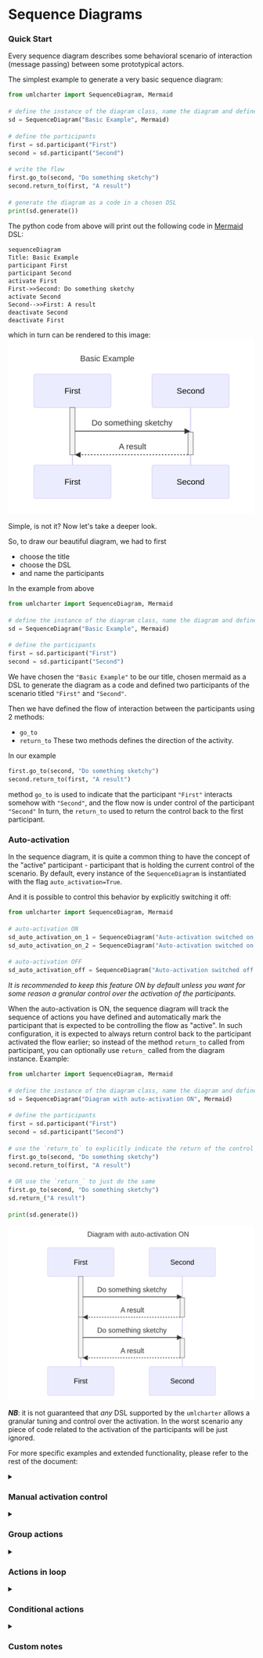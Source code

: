 # Sequence Diagrams

### Quick Start
Every sequence diagram describes some behavioral scenario of interaction (message passing)
between some prototypical actors.

The simplest example to generate a very basic sequence diagram:
```python
from umlcharter import SequenceDiagram, Mermaid

# define the instance of the diagram class, name the diagram and define the DSL being used
sd = SequenceDiagram("Basic Example", Mermaid)

# define the participants
first = sd.participant("First")
second = sd.participant("Second")

# write the flow
first.go_to(second, "Do something sketchy")
second.return_to(first, "A result")

# generate the diagram as a code in a chosen DSL
print(sd.generate())
```
The python code from above will print out the following code in [Mermaid](https://mermaid.js.org/) DSL:
```text
sequenceDiagram
Title: Basic Example
participant First
participant Second
activate First
First->>Second: Do something sketchy
activate Second
Second-->>First: A result
deactivate Second
deactivate First
```
which in turn can be rendered to this image:
![Generated image](images/basic.png)

Simple, is not it? Now let's take a deeper look.

So, to draw our beautiful diagram, we had to first
- choose the title
- choose the DSL
- and name the participants

In the example from above
```python
from umlcharter import SequenceDiagram, Mermaid

# define the instance of the diagram class, name the diagram and define the DSL being used
sd = SequenceDiagram("Basic Example", Mermaid)

# define the participants
first = sd.participant("First")
second = sd.participant("Second")
```
We have chosen the `"Basic Example"` to be our title, chosen mermaid as a DSL to generate the diagram as a code and
defined two participants of the scenario  titled `"First"` and `"Second"`.

Then we have defined the flow of interaction between the participants using 2 methods:
- `go_to`
- `return_to`
These two methods defines the direction of the activity.

In our example
```python
first.go_to(second, "Do something sketchy")
second.return_to(first, "A result")
```
method `go_to` is used to indicate that the participant `"First"` interacts somehow with `"Second"`,
and the flow now is under control of the participant `"Second"`
In turn, the `return_to` used to return the control back to the first participant.

### Auto-activation

In the sequence diagram, it is quite a common thing to have the concept of the "active"
participant - participant that is holding the current control of the scenario.
By default, every instance of the `SequenceDiagram` is instantiated with the flag `auto_activation=True`.

And it is possible to control this behavior by explicitly switching it off:

```python
from umlcharter import SequenceDiagram, Mermaid

# auto-activation ON
sd_auto_activation_on_1 = SequenceDiagram("Auto-activation switched on by default", Mermaid)
sd_auto_activation_on_2 = SequenceDiagram("Auto-activation switched on explicitly", Mermaid, auto_activation=True)

# auto-activation OFF
sd_auto_activation_off = SequenceDiagram("Auto-activation switched off explicitly", Mermaid, auto_activation=False)
```
_It is recommended
to keep this feature ON by default
unless you want for some reason a granular control over the activation of the participants._ 

When the auto-activation is ON,
the sequence diagram will track the sequence of actions
you have defined and automatically mark the participant that is expected to be controlling the flow as "active".
In such configuration,
it is expected to always return control back to the participant activated the flow earlier;
so instead of the method `return_to` called from participant,
you can optionally use `return_` called from the diagram instance.
Example:
```python
from umlcharter import SequenceDiagram, Mermaid

# define the instance of the diagram class, name the diagram and define the DSL being used
sd = SequenceDiagram("Diagram with auto-activation ON", Mermaid)

# define the participants
first = sd.participant("First")
second = sd.participant("Second")

# use the `return_to` to explicitly indicate the return of the control to the `first` participant
first.go_to(second, "Do something sketchy")
second.return_to(first, "A result")

# OR use the `return_` to just do the same
first.go_to(second, "Do something sketchy")
sd.return_("A result")

print(sd.generate())
```
![Generated image](images/auto_activation.png)

_**NB**_: it is not guaranteed that _any_ DSL supported by the `umlcharter` allows a granular tuning and control over the activation.
In the worst scenario any piece of code related to the activation of the participants will be just ignored.

For more specific examples and extended functionality, please refer to the rest of the document:

<details>
<summary><h3>Manual activation control</h3></summary>

It is possible to control the activation of the participant manually using the `activate` context manager:

##### Mermaid
```python
from umlcharter import SequenceDiagram, Mermaid
sd = SequenceDiagram(
    "Manual Activation",
    Mermaid,
    auto_activation=False,
)
first = sd.participant("First")
second = sd.participant("Second")

with first.activate():
    first.go_to(second, "Go to second")
    with second.activate():
        second.go_to(second, "Go to self")
        second.return_to(first, "Return to first")

print(sd.generate())
```
![Generated image](images/manual_activation_mermaid.png)
</details>

<details>
<summary><h3>Group actions</h3></summary>
Certain actions in the flow can be grouped to visually amplify the 
logical relations between the actions.

To do that you have to use the context manager `group` called from the diagram instance

##### Mermaid
```python
from umlcharter import SequenceDiagram, Mermaid
sd = SequenceDiagram("Grouping", Mermaid)

first = sd.participant("First")
second = sd.participant("Second")
third = sd.participant("Third")

with sd.group("Group enclosing everything"):
    first.go_to(second, "Go to second")
    with sd.group("Group enclosing interaction between second and third"):
        second.go_to(third, "Go to third").return_to(second, "Return to second")
    sd.return_("Return to first")

print(sd.generate())
```
![Generated image](images/grouping_mermaid.png)
</details>

<details>
<summary><h3>Actions in loop</h3></summary>
Certain actions in the flow can be grouped to visually note these are happening inside a loop.

To identify the group of actions running in a loop, you can use context manager `loop`:

##### Mermaid
```python
from umlcharter import SequenceDiagram, Mermaid
sd = SequenceDiagram("Loops", Mermaid)

first = sd.participant("First")
second = sd.participant("Second")

with sd.loop("Infinite loop"):
    first.go_to(second, "Send request to second")
    with sd.loop("Repeat until available"):
        second.go_to(second, "Check internal state")
    sd.return_("Return response")

print(sd.generate())
```
![Generated image](images/loop_mermaid.png)
</details>

<details>
<summary><h3>Conditional actions</h3></summary>
Certain actions in the flow can be grouped
to visually identify that these are executed in case of the specific condition being met.

To identify the group of actions running if the condition has been met,
you can use context manager `condition`
to identify the beginning of the block
that runs under the condition and the context manager `case` to specifically name the condition:

##### Mermaid
```python
from umlcharter import SequenceDiagram, Mermaid
sd = SequenceDiagram("Conditions", Mermaid, auto_activation=False)

viewer = sd.participant("Viewer")
drama = sd.participant("Drama")
comedy = sd.participant("Comedy")

with viewer.activate():
    viewer.go_to(viewer, "What would I like to watch today?")

with sd.condition():
    with sd.case("Want a drama"):
        with viewer.activate():
            viewer.go_to(drama, "Watch drama")
            with drama.activate():
                drama.return_to(viewer, "Tears and sadness")
    with sd.case("Want a comedy"):
        with viewer.activate():
            viewer.go_to(comedy, "Watch comedy")
            with comedy.activate():
                comedy.return_to(viewer, "Laugh a lot")

print(sd.generate())
```
![Generated image](images/condition_mermaid.png)

</details>

<details>
<summary><h3>Custom notes</h3></summary>
It is possible to add the plates with the custom notes to the diagram.

To place the plate with the text, you can use the method `note`.
These custom notes will be added to the last activated participant in the flow.
If there is no active participant right now, the first participant will be used. 

##### Mermaid
```python
from umlcharter import SequenceDiagram, Mermaid
sd = SequenceDiagram("Notes", Mermaid)

batman = sd.participant("Batman")
bandit = sd.participant("Bandit")

sd.note("Batman is throwing\na batarang at the bandit")
batman.go_to(bandit, "Pheeeeeeu!")
sd.note("Batman has missed!")
sd.return_("A bad day\nfor Gotham :(")

print(sd.generate())
```
![Generated image](images/notes_mermaid.png)

</details>